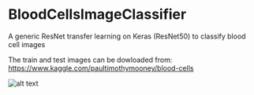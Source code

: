 # BloodCellsImageClassifier
A generic ResNet transfer learning on Keras (ResNet50) to classify blood cell images

The train and test images can be dowloaded from:  https://www.kaggle.com/paultimothymooney/blood-cells

![alt text](https://github.com/bobcctorres/BloodCellsImageClassifier/blob/master/imgbld.jpeg)

